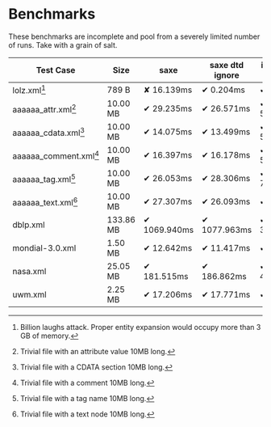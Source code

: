# Benchmarks

These benchmarks are incomplete and pool from a severely limited number of runs.
Take with a grain of salt.

| Test Case              | Size      | saxe         | saxe dtd ignore | isaacs/sax-js | lddubeau/saxes | NaturalIntelligence/fast-xml-parser |
| ---------------------- | --------- | ------------ | --------------- | ------------- | -------------- | ----------------------------------- |
| lolz.xml[^1]           | 789 B     | ✘ 16.139ms   | ✔ 0.204ms       | ✔ 0.339ms     | ✔ 0.255ms      | ✔ 0.257ms                           |
| aaaaaa_attr.xml[^2]    | 10.00 MB  | ✔ 29.235ms   | ✔ 26.571ms      | ✔ 593.406ms   | ✔ 39.451ms     | ✔ 524.888ms                         |
| aaaaaa_cdata.xml[^3]   | 10.00 MB  | ✔ 14.075ms   | ✔ 13.499ms      | ✔ 580.090ms   | ✔ 29.784ms     | ✔ 9.212ms                           |
| aaaaaa_comment.xml[^4] | 10.00 MB  | ✔ 16.397ms   | ✔ 16.178ms      | ✔ 564.295ms   | ✔ 30.458ms     | ✔ 8.971ms                           |
| aaaaaa_tag.xml[^5]     | 10.00 MB  | ✔ 26.053ms   | ✔ 28.306ms      | ✔ 708.200ms   | ✔ 35.216ms     | ✔ 521.795ms                         |
| aaaaaa_text.xml[^6]    | 10.00 MB  | ✔ 27.307ms   | ✔ 26.093ms      | ✔ 36.419ms    | ✔ 32.507ms     | ✔ 524.837ms                         |
| dblp.xml               | 133.86 MB | ✔ 1069.940ms | ✔ 1077.963ms    | ✔ 3120.266ms  | ✔ 1013.489ms   |                                     |
| mondial-3.0.xml        | 1.50 MB   | ✔ 12.642ms   | ✔ 11.417ms      | ✔ 39.562ms    | ✔ 13.439ms     |                                     |
| nasa.xml               | 25.05 MB  | ✔ 181.515ms  | ✔ 186.862ms     | ✔ 474.099ms   | ✔ 177.603ms    |                                     |
| uwm.xml                | 2.25 MB   | ✔ 17.206ms   | ✔ 17.771ms      | ✔ 57.083ms    | ✔ 16.316ms     |                                     |

[^1]: Billion laughs attack. Proper entity expansion would occupy more than 3 GB
  of memory.
[^2]: Trivial file with an attribute value 10MB long.
[^3]: Trivial file with a CDATA section 10MB long.
[^4]: Trivial file with a comment 10MB long.
[^5]: Trivial file with a tag name 10MB long.
[^6]: Trivial file with a text node 10MB long.
